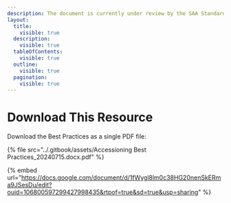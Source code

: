 ```yaml
---
description: The document is currently under review by the SAA Standards Committee.
layout:
  title:
    visible: true
  description:
    visible: true
  tableOfContents:
    visible: true
  outline:
    visible: true
  pagination:
    visible: true
---
```


# Download This Resource

Download the Best Practices as a single PDF file:

{% file src="../.gitbook/assets/Accessioning Best Practices_20240715.docx.pdf" %}

{% embed url="https://docs.google.com/document/d/1fWygl8lm0c38HG20nenSkERma9JSesDu/edit?ouid=106800597299427998435&rtpof=true&sd=true&usp=sharing" %}
